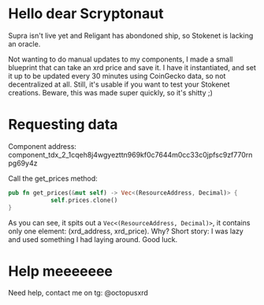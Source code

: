 # Hello dear Scryptonaut
Supra isn't live yet and Religant has abondoned ship, so Stokenet is lacking an oracle.

Not wanting to do manual updates to my components, I made a small blueprint that can take an xrd price and save it. I have it instantiated, and set it up to be updated every 30 minutes using CoinGecko data, so not decentralized at all. Still, it's usable if you want to test your Stokenet creations. Beware, this was made super quickly, so it's shitty ;)

# Requesting data
Component address: component_tdx_2_1cqeh8j4wgyezttn969kf0c7644m0cc33c0jpfsc9zf770rnpg69y4z

Call the get_prices method:

```rust
pub fn get_prices(&mut self) -> Vec<(ResourceAddress, Decimal)> {
            self.prices.clone()
}
```

As you can see, it spits out a ``Vec<(ResourceAddress, Decimal)>``, it contains only one element: (xrd_address, xrd_price). Why? Short story: I was lazy and used something I had laying around. Good luck.

# Help meeeeeee
Need help, contact me on tg: @octopusxrd
